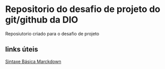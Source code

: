 # Repositorio  do desafio de projeto do git/github da DIO
Reposiutorio criado para o desafio de projeto 

## links  úteis 
[Sintaxe Básica Marckdown](https://www.markdownguide.org/basic-syntax/)
